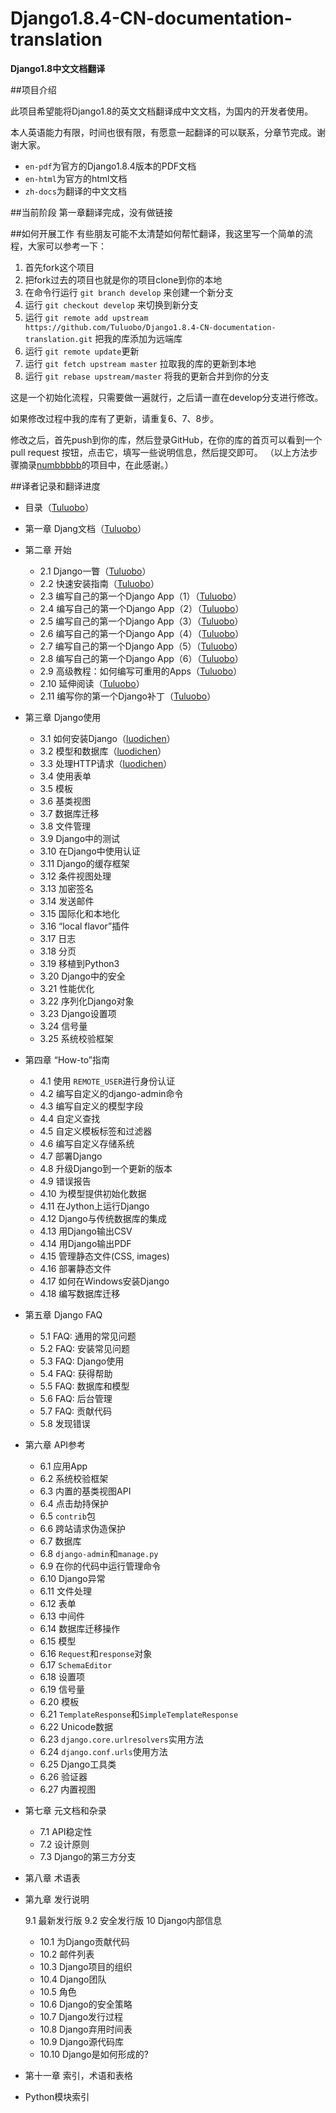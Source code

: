 # Django1.8.4-CN-documentation-translation
**Django1.8中文文档翻译**

##项目介绍

此项目希望能将Django1.8的英文文档翻译成中文文档，为国内的开发者使用。

本人英语能力有限，时间也很有限，有愿意一起翻译的可以联系，分章节完成。谢谢大家。

- `en-pdf`为官方的Django1.8.4版本的PDF文档
- `en-html`为官方的html文档
- `zh-docs`为翻译的中文文档

##当前阶段
第一章翻译完成，没有做链接

##如何开展工作
有些朋友可能不太清楚如何帮忙翻译，我这里写一个简单的流程，大家可以参考一下：

1. 首先fork这个项目
2. 把fork过去的项目也就是你的项目clone到你的本地
3. 在命令行运行 `git branch develop` 来创建一个新分支
4. 运行 `git checkout develop` 来切换到新分支
5. 运行 `git remote add upstream https://github.com/Tuluobo/Django1.8.4-CN-documentation-translation.git` 把我的库添加为远端库
6. 运行 `git remote update`更新
7. 运行 `git fetch upstream master` 拉取我的库的更新到本地
8. 运行 `git rebase upstream/master` 将我的更新合并到你的分支

这是一个初始化流程，只需要做一遍就行，之后请一直在develop分支进行修改。

如果修改过程中我的库有了更新，请重复6、7、8步。

修改之后，首先push到你的库，然后登录GitHub，在你的库的首页可以看到一个 pull request 按钮，点击它，填写一些说明信息，然后提交即可。
（以上方法步骤摘录[numbbbbb](https://github.com/numbbbbb)的项目中，在此感谢。）

##译者记录和翻译进度


- 目录（[Tuluobo](https://github.com/Tuluobo)）
- 第一章 Djang文档（[Tuluobo](https://github.com/Tuluobo)）
- 第二章 开始
    + 2.1 Django一瞥（[Tuluobo](https://github.com/Tuluobo)）
	+ 2.2 快速安装指南（[Tuluobo](https://github.com/Tuluobo)）
	+ 2.3 编写自己的第一个Django App（1）（[Tuluobo](https://github.com/Tuluobo)）
	+ 2.4 编写自己的第一个Django App（2）（[Tuluobo](https://github.com/Tuluobo)）
	+ 2.5 编写自己的第一个Django App（3）（[Tuluobo](https://github.com/Tuluobo)）
	+ 2.6 编写自己的第一个Django App（4）（[Tuluobo](https://github.com/Tuluobo)）
	+ 2.7 编写自己的第一个Django App（5）（[Tuluobo](https://github.com/Tuluobo)）
	+ 2.8 编写自己的第一个Django App（6）（[Tuluobo](https://github.com/Tuluobo)）
	+ 2.9 高级教程：如何编写可重用的Apps（[Tuluobo](https://github.com/Tuluobo)）
	+ 2.10 延伸阅读（[Tuluobo](https://github.com/Tuluobo)）
	+ 2.11 编写你的第一个Django补丁（[Tuluobo](https://github.com/Tuluobo)）
- 第三章 Django使用

	+ 3.1 如何安装Django（[luodichen](http://github.com/luodichen)）
	+ 3.2 模型和数据库（[luodichen](http://github.com/luodichen)）
	+ 3.3 处理HTTP请求（[luodichen](http://github.com/luodichen)）
	+ 3.4 使用表单
	+ 3.5 模板
	+ 3.6 基类视图
	+ 3.7 数据库迁移
	+ 3.8 文件管理
	+ 3.9 Django中的测试
	+ 3.10 在Django中使用认证
	+ 3.11 Django的缓存框架
	+ 3.12 条件视图处理
	+ 3.13 加密签名
	+ 3.14 发送邮件
	+ 3.15 国际化和本地化
	+ 3.16 “local flavor”插件
	+ 3.17 日志
	+ 3.18 分页
	+ 3.19 移植到Python3
	+ 3.20 Django中的安全
	+ 3.21 性能优化
	+ 3.22 序列化Django对象
	+ 3.23 Django设置项
	+ 3.24 信号量
	+ 3.25 系统校验框架
- 第四章 “How-to”指南

	+ 4.1 使用	`REMOTE_USER`进行身份认证
	+ 4.2 编写自定义的django-admin命令  
	+ 4.3 编写自定义的模型字段 
	+ 4.4 自定义查找
	+ 4.5 自定义模板标签和过滤器 
	+ 4.6 编写自定义存储系统 
	+ 4.7 部署Django 
	+ 4.8 升级Django到一个更新的版本 
	+ 4.9 错误报告 
	+ 4.10 为模型提供初始化数据 
	+ 4.11 在Jython上运行Django 
	+ 4.12 Django与传统数据库的集成  
	+ 4.13 用Django输出CSV 
	+ 4.14 用Django输出PDF
	+ 4.15 管理静态文件(CSS, images)
	+ 4.16 部署静态文件 
	+ 4.17 如何在Windows安装Django
	+ 4.18 编写数据库迁移
- 第五章 Django FAQ

	+ 5.1 FAQ: 通用的常见问题
	+ 5.2 FAQ: 安装常见问题
	+ 5.3 FAQ: Django使用
	+ 5.4 FAQ: 获得帮助
	+ 5.5 FAQ: 数据库和模型
	+ 5.6 FAQ: 后台管理
	+ 5.7 FAQ: 贡献代码
	+ 5.8 发现错误
- 第六章 API参考

	+ 6.1 应用App
	+ 6.2 系统校验框架
	+ 6.3 内置的基类视图API
	+ 6.4 点击劫持保护
	+ 6.5 `contrib`包
	+ 6.6 跨站请求伪造保护
	+ 6.7 数据库
	+ 6.8 `django-admin`和`manage.py`
	+ 6.9 在你的代码中运行管理命令
	+ 6.10 Django异常
	+ 6.11 文件处理
	+ 6.12 表单
	+ 6.13 中间件
	+ 6.14 数据库迁移操作
	+ 6.15 模型
	+ 6.16 `Request`和`response`对象
	+ 6.17 `SchemaEditor` 
	+ 6.18 设置项
	+ 6.19 信号量
	+ 6.20 模板
	+ 6.21 `TemplateResponse`和`SimpleTemplateResponse`
	+ 6.22 Unicode数据
	+ 6.23 `django.core.urlresolvers`实用方法
	+ 6.24 `django.conf.urls`使用方法
	+ 6.25 Django工具类
	+ 6.26 验证器
	+ 6.27 内置视图
- 第七章 元文档和杂录

	+ 7.1 API稳定性
	+ 7.2 设计原则
	+ 7.3 Django的第三方分支
- 第八章 术语表

- 第九章 发行说明

	9.1 最新发行版
	9.2 安全发行版
10 Django内部信息

	+ 10.1 为Django贡献代码
	+ 10.2 邮件列表
	+ 10.3 Django项目的组织
	+ 10.4 Django团队
	+ 10.5 角色
	+ 10.6 Django的安全策略
	+ 10.7 Django发行过程
	+ 10.8 Django弃用时间表
	+ 10.9 Django源代码库
	+ 10.10 Django是如何形成的? 

- 第十一章 索引，术语和表格

- Python模块索引
